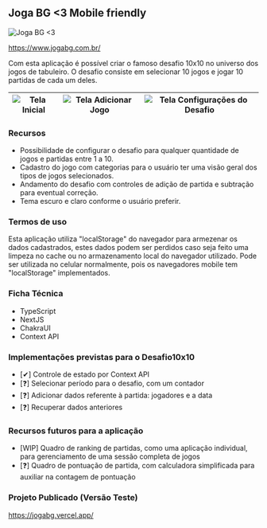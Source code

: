 ## Joga BG <3 Mobile friendly

![Joga BG <3](https://github.com/ericut/jogaboardgame/blob/main/.doc/imgs/00-logo.svg)

https://www.jogabg.com.br/

Com esta aplicação é possível criar o famoso desafio 10x10 no universo dos jogos de tabuleiro.
O desafio consiste em selecionar 10 jogos e jogar 10 partidas de cada um deles.

| ![Tela Inicial](https://github.com/ericut/jogaboardgame/blob/main/.doc/imgs/01-tela-inicial.png) | ![Tela Adicionar Jogo](https://github.com/ericut/jogaboardgame/blob/main/.doc/imgs/02-tela-adicao.png) | ![Tela Configurações do Desafio](https://github.com/ericut/jogaboardgame/blob/main/.doc/imgs/03-tela-configuracoes.png) |
| ------------------------------------------------------------------------------------------------ | ------------------------------------------------------------------------------------------------------ | ----------------------------------------------------------------------------------------------------------------------- |

### Recursos

- Possibilidade de configurar o desafio para qualquer quantidade de jogos e partidas entre 1 a 10.
- Cadastro do jogo com categorias para o usuário ter uma visão geral dos tipos de jogos selecionados.
- Andamento do desafio com controles de adição de partida e subtração para eventual correção.
- Tema escuro e claro conforme o usuário preferir.

### Termos de uso

Esta aplicação utiliza "localStorage" do navegador para armezenar os dados cadastrados, estes dados podem ser perdidos caso seja feito uma limpeza no cache ou no armazenamento local do navegador utilizado.
Pode ser utilizada no celular normalmente, pois os navegadores mobile tem "localStorage" implementados.

### Ficha Técnica

- TypeScript
- NextJS
- ChakraUI
- Context API

### Implementações previstas para o Desafio10x10

- [✔] Controle de estado por Context API
- [❓] Selecionar período para o desafio, com um contador
- [❓] Adicionar dados referente à partida: jogadores e a data
- [❓] Recuperar dados anteriores

### Recursos futuros para a aplicação

- [WIP] Quadro de ranking de partidas, como uma aplicação individual, para gerenciamento de uma sessão completa de jogos
- [❓] Quadro de pontuação de partida, com calculadora simplificada para auxiliar na contagem de pontuação

### Projeto Publicado (Versão Teste)

https://jogabg.vercel.app/
